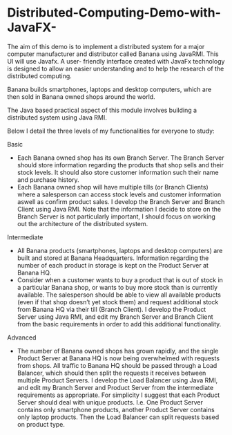 # Distributed-Computing-Demo-with-JavaFX-

The aim of this demo is to implement a distributed system for a major computer manufacturer and distributor called Banana using JavaRMI. 
This UI will use Javafx. A user- friendly interface created with JavaFx technology is designed to allow an easier understanding and to help the research of the distributed computing.

Banana builds smartphones, laptops and desktop computers, which are then sold in Banana owned shops around the world.

The Java based practical aspect of this module involves building a distributed system using Java RMI. 

Below I detail the three levels of my functionalities for everyone to study:

Basic
- Each Banana owned shop has its own Branch Server. The Branch Server should store information regarding
the products that shop sells and their stock levels. It should also store customer information
such their name and purchase history.
- Each Banana owned shop will have multiple tills (or Branch Clients) where a salesperson can access
stock levels and customer information aswell as confirm product sales.
I develop the Branch Server and Branch Client using Java RMI. Note that the information I decide
to store on the Branch Server is not particularly important, I should focus on working out the architecture
of the distributed system.

Intermediate 
- All Banana products (smartphones, laptops and desktop computers) are built and stored at Banana Headquarters.
Information regarding the number of each product in storage is kept on the Product Server at
Banana HQ.
- Consider when a customer wants to buy a product that is out of stock in a particular Banana shop, or
wants to buy more stock than is currently available. The salesperson should be able to view all available
products (even if that shop doesn’t yet stock them) and request additional stock from Banana HQ via
their till (Branch Client).
I develop the Product Server using Java RMI, and edit my Branch Server and Branch Client from
the basic requirements in order to add this additional functionality.

Advanced 
- The number of Banana owned shops has grown rapidly, and the single Product Server at Banana HQ is
now being overwhelmed with requests from shops. All traffic to Banana HQ should be passed through
a Load Balancer, which should then split the requests it receives between multiple Product Servers.
I develop the Load Balancer using Java RMI, and edit my Branch Server and Product Server from
the intermediate requirements as appropriate. For simplicity I suggest that each Product Server should deal
with unique products. I.e. One Product Server contains only smartphone products, another Product Server
contains only laptop products. Then the Load Balancer can split requests based on product type.

